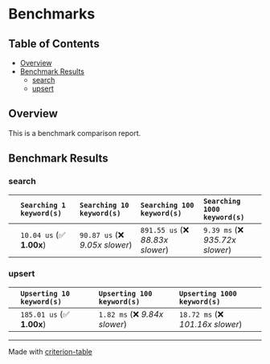 # Benchmarks

## Table of Contents

- [Overview](#overview)
- [Benchmark Results](#benchmark-results)
    - [search](#search)
    - [upsert](#upsert)

## Overview

This is a benchmark comparison report.

## Benchmark Results

### search

|        | `Searching 1 keyword(s)`          | `Searching 10 keyword(s)`          | `Searching 100 keyword(s)`          | `Searching 1000 keyword(s)`           |
|:-------|:----------------------------------|:-----------------------------------|:------------------------------------|:------------------------------------- |
|        | `10.04 us` (✅ **1.00x**)          | `90.87 us` (❌ *9.05x slower*)      | `891.55 us` (❌ *88.83x slower*)     | `9.39 ms` (❌ *935.72x slower*)        |

### upsert

|        | `Upserting 10 keyword(s)`          | `Upserting 100 keyword(s)`          | `Upserting 1000 keyword(s)`           |
|:-------|:-----------------------------------|:------------------------------------|:------------------------------------- |
|        | `185.01 us` (✅ **1.00x**)          | `1.82 ms` (❌ *9.84x slower*)        | `18.72 ms` (❌ *101.16x slower*)       |

---
Made with [criterion-table](https://github.com/nu11ptr/criterion-table)


